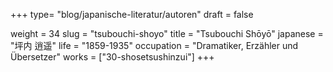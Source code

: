 +++
type= "blog/japanische-literatur/autoren"
draft = false

weight = 34
slug = "tsubouchi-shoyo"
title = "Tsubouchi Shōyō"
japanese = "坪内 逍遥"
life = "1859-1935"
occupation = "Dramatiker, Erzähler und Übersetzer"
works = ["30-shosetsushinzui"]
+++
